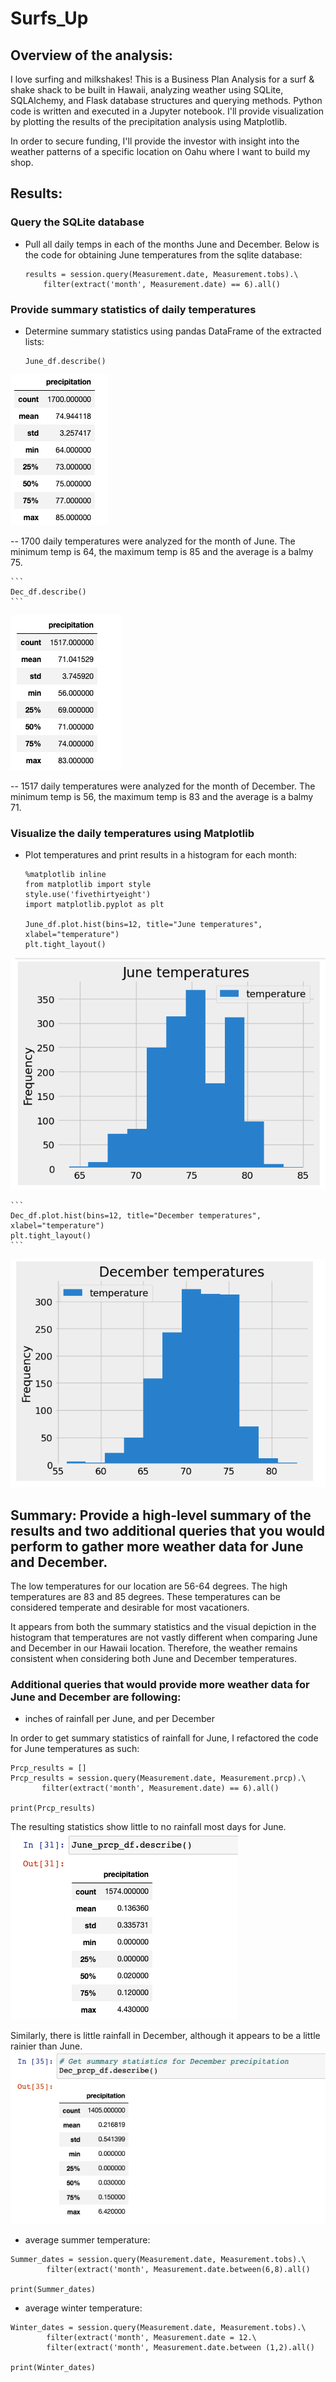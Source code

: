 # Surfs_Up
  

## Overview of the analysis: 

I love surfing and milkshakes! This is a Business Plan Analysis for a surf &amp; shake shack to be built in Hawaii, analyzing weather using SQLite, SQLAlchemy, and Flask database structures and querying methods. Python code is written and executed in a Jupyter notebook. I'll provide visualization by plotting the results of the precipitation analysis using Matplotlib.

In order to secure funding, I'll provide the investor with insight into the weather patterns of a specific location on Oahu where I want to build my shop.

## Results: 

### Query the SQLite database
-  Pull all daily temps in each of the months June and December. 
Below is the code for obtaining June temperatures from the sqlite database:

    ```
    results = session.query(Measurement.date, Measurement.tobs).\
        filter(extract('month', Measurement.date) == 6).all()
    ```
### Provide summary statistics of daily temperatures
-  Determine summary statistics using pandas DataFrame of the extracted lists: 

    ```
    June_df.describe()
    ```
![image of June summary statistics](https://github.com/EBolinVA/Surfs_Up/blob/main/Resources/image%20files/June_temps.png)

--  1700 daily temperatures were analyzed for the month of June. The minimum temp is 64, the maximum temp is 85 and the average is a balmy 75.

    ```
    Dec_df.describe()
    ```
![image of December summary statistics](https://github.com/EBolinVA/Surfs_Up/blob/main/Resources/image%20files/December_temps.png)

--  1517 daily temperatures were analyzed for the month of December. The minimum temp is 56, the maximum temp is 83 and the average is a balmy 71.

### Visualize the daily temperatures using Matplotlib
-  Plot temperatures and print results in a histogram for each month:

    ```
    %matplotlib inline
    from matplotlib import style
    style.use('fivethirtyeight')
    import matplotlib.pyplot as plt

    June_df.plot.hist(bins=12, title="June temperatures", xlabel="temperature")
    plt.tight_layout()
    ```
![image of June temperatures histogram](https://github.com/EBolinVA/Surfs_Up/blob/main/Resources/image%20files/June_temps_histogram.png)

    ```
    Dec_df.plot.hist(bins=12, title="December temperatures", xlabel="temperature")
    plt.tight_layout()
    ```
![image of December temperatures histogram](https://github.com/EBolinVA/Surfs_Up/blob/main/Resources/image%20files/December_temps_histogram.png)

## Summary: Provide a high-level summary of the results and two additional queries that you would perform to gather more weather data for June and December.

The low temperatures for our location are 56-64 degrees. The high temperatures are 83 and 85 degrees. These temperatures can be considered temperate and desirable for most vacationers. 

It appears from both the summary statistics and the visual depiction in the histogram that temperatures are not vastly different when comparing June and December in our Hawaii location. Therefore, the weather remains consistent when considering both June and December temperatures. 

### Additional queries that would provide more weather data for June and December are following: 

- inches of rainfall per June, and per December

In order to get summary statistics of rainfall for June, I refactored the code for June temperatures as such:
 ```
 Prcp_results = []
 Prcp_results = session.query(Measurement.date, Measurement.prcp).\
        filter(extract('month', Measurement.date) == 6).all()

 print(Prcp_results)
 ```
The resulting statistics show little to no rainfall most days for June.
![image of summary statistics for June precipitation](https://github.com/EBolinVA/Surfs_Up/blob/main/Resources/image%20files/June_prcp_stats.png)

Similarly, there is little rainfall in December, although it appears to be a little rainier than June.
![image of summary statistics for December precipitation](https://github.com/EBolinVA/Surfs_Up/blob/main/Resources/image%20files/December_prcp_stats.png)


- average summer temperature:
```
Summer_dates = session.query(Measurement.date, Measurement.tobs).\
        filter(extract('month', Measurement.date.between(6,8).all()

print(Summer_dates)
```
- average winter temperature:
```
Winter_dates = session.query(Measurement.date, Measurement.tobs).\
        filter(extract('month', Measurement.date = 12.\
        filter(extract('month', Measurement.date.between (1,2).all()

print(Winter_dates)
``` 
